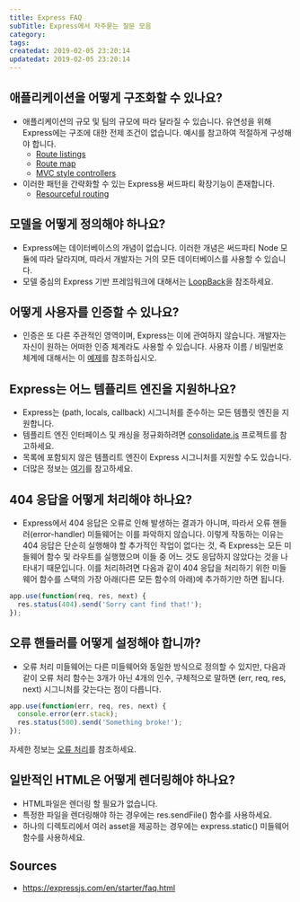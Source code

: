 ```yaml
---
title: Express FAQ
subTitle: Express에서 자주묻는 질문 모음
category: 
tags: 
createdat: 2019-02-05 23:20:14
updatedat: 2019-02-05 23:20:14
---
```


## 애플리케이션을 어떻게 구조화할 수 있나요?
* 애플리케이션의 규모 및 팀의 규모에 따라 달라질 수 있습니다. 유연성을 위해 Express에는 구조에 대한 전제 조건이 없습니다. 예시를 참고하여 적절하게 구성해야 합니다.
  * [Route listings](https://github.com/expressjs/express/blob/4.13.1/examples/route-separation/index.js#L32-L47)
  * [Route map](https://github.com/expressjs/express/blob/4.13.1/examples/route-map/index.js#L52-L66)
  * [MVC style controllers](https://github.com/expressjs/express/tree/master/examples/mvc)
* 이러한 패턴을 간략화할 수 있는 Express용 써드파티 확장기능이 존재합니다.
  * [Resourceful routing](https://github.com/expressjs/express-resource)

## 모델을 어떻게 정의해야 하나요?
* Express에는 데이터베이스의 개념이 없습니다. 이러한 개념은 써드파티 Node 모듈에 따라 달라지며, 따라서 개발자는 거의 모든 데이터베이스를 사용할 수 있습니다.
* 모델 중심의 Express 기반 프레임워크에 대해서는 [LoopBack](https://loopback.io)을 참조하세요.

## 어떻게 사용자를 인증할 수 있나요? 
* 인증은 또 다른 주관적인 영역이며, Express는 이에 관여하지 않습니다. 개발자는 자신이 원하는 어떠한 인증 체계라도 사용할 수 있습니다. 사용자 이름 / 비밀번호 체계에 대해서는 이 [예제](https://github.com/expressjs/express/tree/master/examples/auth)를 참조하십시오.

## Express는 어느 템플리트 엔진을 지원하나요?
* Express는 (path, locals, callback) 시그니처를 준수하는 모든 템플릿 엔진을 지원합니다.
* 템플리트 엔진 인터페이스 및 캐싱을 정규화하려면 [consolidate.js](https://github.com/tj/consolidate.js) 프로젝트를 참고하세요.
* 목록에 포함되지 않은 템플리트 엔진이 Express 시그니처를 지원할 수도 있습니다.
* 더많은 정보는 [여기](https://expressjs.com/en/guide/using-template-engines.html)를 참고하세요.

## 404 응답을 어떻게 처리해야 하나요?
* Express에서 404 응답은 오류로 인해 발생하는 결과가 아니며, 따라서 오류 핸들러(error-handler) 미들웨어는 이를 파악하지 않습니다. 이렇게 작동하는 이유는 404 응답은 단순히 실행해야 할 추가적인 작업이 없다는 것, 즉 Express는 모든 미들웨어 함수 및 라우트를 실행했으며 이들 중 어느 것도 응답하지 않았다는 것을 나타내기 때문입니다. 이를 처리하려면 다음과 같이 404 응답을 처리하기 위한 미들웨어 함수를 스택의 가장 아래(다른 모든 함수의 아래)에 추가하기만 하면 됩니다.

```javascript
app.use(function(req, res, next) {
  res.status(404).send('Sorry cant find that!');
});
```

## 오류 핸들러를 어떻게 설정해야 합니까?
* 오류 처리 미들웨어는 다른 미들웨어와 동일한 방식으로 정의할 수 있지만, 다음과 같이 오류 처리 함수는 3개가 아닌 4개의 인수, 구체적으로 말하면 (err, req, res, next) 시그니처를 갖는다는 점이 다릅니다.

```javascript
app.use(function(err, req, res, next) {
  console.error(err.stack);
  res.status(500).send('Something broke!');
});
```

자세한 정보는 [오류 처리](https://expressjs.com/en/guide/error-handling.html)를 참조하세요.

## 일반적인 HTML은 어떻게 렌더링해야 하나요?
* HTML파일은 렌더링 할 필요가 없습니다.
* 특정한 파일을 렌더링해야 하는 경우에는 res.sendFile() 함수를 사용하세요.
* 하나의 디렉토리에서 여러 asset을 제공하는 경우에는 express.static() 미들웨어 함수를 사용하세요.

## Sources
* https://expressjs.com/en/starter/faq.html
